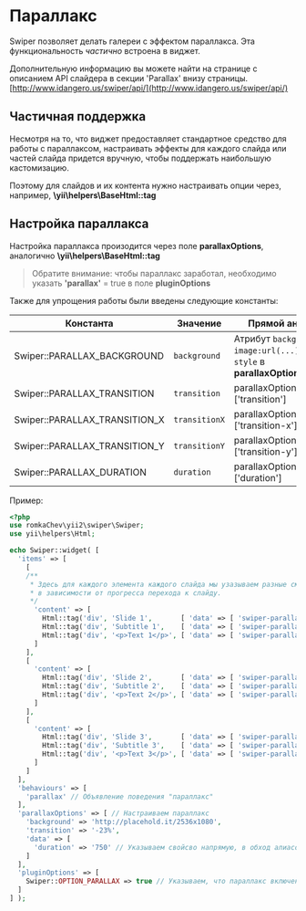 # Параллакс

Swiper позволяет делать галереи с эффектом параллакса. 
Эта функциональность *частично* встроена в виджет.

Дополнительную информацию вы можете найти на странице с описанием API слайдера 
в секции 'Parallax' внизу страницы. [http://www.idangero.us/swiper/api/](http://www.idangero.us/swiper/api/)

## Частичная поддержка

Несмотря на то, что виджет предоставляет стандартное средство для работы с параллаксом, 
настраивать эффекты для каждого слайда или частей слайда придется вручную, 
чтобы поддержать наибольшую кастомизацию.

Поэтому для слайдов и их контента нужно настраивать опции через, например, **\yii\helpers\BaseHtml::tag**

## Настройка параллакса

Настройка параллакса произодится через поле **parallaxOptions**, аналогично **\yii\helpers\BaseHtml::tag**

> Обратите внимание: чтобы параллакс заработал, 
  необходимо указать **'parallax'** = true в поле **pluginOptions**

Также для упрощения работы были введены следующие константы:

| Константа                     | Значение      | Прямой аналог                                                         |
|-------------------------------|---------------|-----------------------------------------------------------------------|
| Swiper::PARALLAX_BACKGROUND   | `background`  | Атрибут `background-image:url(...)` поля `style` в **parallaxOptions**|
| Swiper::PARALLAX_TRANSITION   | `transition`  | parallaxOptions['data']['transition']                                 |
| Swiper::PARALLAX_TRANSITION_X | `transitionX` | parallaxOptions['data']['transition-x']                               |
| Swiper::PARALLAX_TRANSITION_Y | `transitionY` | parallaxOptions['data']['transition-y']                               |
| Swiper::PARALLAX_DURATION     | `duration`    | parallaxOptions['data']['duration']                                   |


Пример:

```PHP
<?php
use romkaChev\yii2\swiper\Swiper;
use yii\helpers\Html;

echo Swiper::widget( [
  'items' => [
    [
    /**
     * Здесь для каждого элемента каждого слайда мы узазываем разные смещения
     * в зависимости от прогресса перехода к слайду.
     */
      'content' => [
        Html::tag('div', 'Slide 1',       [ 'data' => [ 'swiper-parallax' => -100 ] ] ),
        Html::tag('div', 'Subtitle 1',    [ 'data' => [ 'swiper-parallax' => -200 ] ] ),
        Html::tag('div', '<p>Text 1</p>', [ 'data' => [ 'swiper-parallax' => -300 ] ] ),
      ]
    ],
    [
      'content' => [
        Html::tag('div', 'Slide 2',       [ 'data' => [ 'swiper-parallax' => -100 ] ] ),
        Html::tag('div', 'Subtitle 2',    [ 'data' => [ 'swiper-parallax' => -200 ] ] ),
        Html::tag('div', '<p>Text 2</p>', [ 'data' => [ 'swiper-parallax' => -300 ] ] ),
      ]
    ],
    [
      'content' => [
        Html::tag('div', 'Slide 3',       [ 'data' => [ 'swiper-parallax' => -100 ] ] ),
        Html::tag('div', 'Subtitle 3',    [ 'data' => [ 'swiper-parallax' => -200 ] ] ),
        Html::tag('div', '<p>Text 3</p>', [ 'data' => [ 'swiper-parallax' => -300 ] ] ),
      ]
    ]
  ],
  'behaviours' => [
    'parallax' // Объявление поведения "параллакс"
  ],
  'parallaxOptions' => [ // Настраиваем параллакс
    'background' => 'http://placehold.it/2536x1080',
    'transition' => '-23%',
    'data' => [
      'duration' => '750' // Указываем свойсво напрямую, в обход алиасов
    ]
  ],
  'pluginOptions' => [
    Swiper::OPTION_PARALLAX => true // Указываем, что параллакс включен
  ]
] );
```
